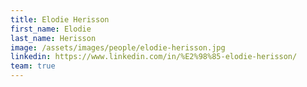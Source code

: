 ```yaml
---
title: Elodie Herisson
first_name: Elodie
last_name: Herisson
image: /assets/images/people/elodie-herisson.jpg
linkedin: https://www.linkedin.com/in/%E2%98%85-elodie-herisson/
team: true
---
```

